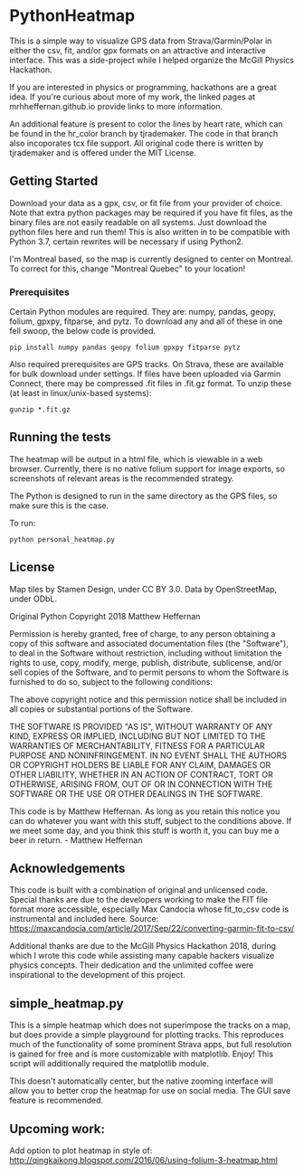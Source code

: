 # PythonHeatmap

This is a simple way to visualize GPS data from Strava/Garmin/Polar in either the csv, fit, and/or gpx formats on an attractive and interactive interface.
This was a side-project while I helped organize the McGill Physics Hackathon.

If you are interested in physics or programming, hackathons are a great idea. If you're curious about more of my work, the linked pages at mrhheffernan.github.io provide links to more information.

An additional feature is present to color the lines by heart rate, which can be found in the hr_color branch by tjrademaker. The code in that branch also incoporates tcx file support. All original code there is written by tjrademaker and is offered under the MIT License.

## Getting Started

Download your data as a gpx, csv, or fit file from your provider of choice. Note that extra python packages may be required if you have fit files, as the binary files are not easily readable on all systems. Just download the python files here and run them! This is also written in to be compatible with Python 3.7, certain rewrites will be necessary if using Python2.

I'm Montreal based, so the map is currently designed to center on Montreal. To correct for this, change "Montreal Quebec" to your location!


### Prerequisites

Certain Python modules are required. They are: numpy, pandas, geopy, folium, gpxpy, fitparse, and pytz. To download any and all of these in one fell swoop, the below code is provided.

```
pip install numpy pandas geopy folium gpxpy fitparse pytz
```

Also required prerequisites are GPS tracks. On Strava, these are available for bulk download under settings. If files have been uploaded via Garmin Connect, there may be compressed .fit files in .fit.gz format. To unzip these (at least in linux/unix-based systems):
```
gunzip *.fit.gz
```

## Running the tests

The heatmap will be output in a html file, which is viewable in a web browser. Currently, there is no native folium support for image exports, so screenshots of relevant areas is the recommended strategy.

The Python is designed to run in the same directory as the GPS files, so make sure this is the case.

To run:

```
python personal_heatmap.py
```

## License

Map tiles by Stamen Design, under CC BY 3.0. Data by OpenStreetMap, under ODbL.

Original Python Copyright 2018 Matthew Heffernan

Permission is hereby granted, free of charge, to any person obtaining a copy of this software and associated documentation files (the "Software"), to deal in the Software without restriction, including without limitation the rights to use, copy, modify, merge, publish, distribute, sublicense, and/or sell copies of the Software, and to permit persons to whom the Software is furnished to do so, subject to the following conditions:

The above copyright notice and this permission notice shall be included in all copies or substantial portions of the Software.

THE SOFTWARE IS PROVIDED "AS IS", WITHOUT WARRANTY OF ANY KIND, EXPRESS OR IMPLIED, INCLUDING BUT NOT LIMITED TO THE WARRANTIES OF MERCHANTABILITY, FITNESS FOR A PARTICULAR PURPOSE AND NONINFRINGEMENT. IN NO EVENT SHALL THE AUTHORS OR COPYRIGHT HOLDERS BE LIABLE FOR ANY CLAIM, DAMAGES OR OTHER LIABILITY, WHETHER IN AN ACTION OF CONTRACT, TORT OR OTHERWISE, ARISING FROM, OUT OF OR IN CONNECTION WITH THE SOFTWARE OR THE USE OR OTHER DEALINGS IN THE SOFTWARE.

This code is by Matthew Heffernan.  As long as you retain this notice you
can do whatever you want with this stuff, subject to the conditions above.
If we meet some day, and you think this stuff is worth it, you can buy me a beer
in return.   - Matthew Heffernan

## Acknowledgements
This code is built with a combination of original and unlicensed code. Special thanks are due to the developers working to make the FIT file format more accessible, especially Max Candocia whose fit_to_csv code is instrumental and included here. Source: https://maxcandocia.com/article/2017/Sep/22/converting-garmin-fit-to-csv/

Additional thanks are due to the McGill Physics Hackathon 2018, during which I wrote this code while assisting many capable hackers visualize physics concepts. Their dedication and the unlimited coffee were inspirational to the development of this project.

## simple_heatmap.py
This is a simple heatmap which does not superimpose the tracks on a map, but does provide a simple playground for plotting tracks. This reproduces much of the functionality of some prominent Strava apps, but full resolution is gained for free and is more customizable with matplotlib. Enjoy! This script will additionally required the matplotlib module.

This doesn't automatically center, but the native zooming interface will allow you to better crop the heatmap for use on social media. The GUI save feature is recommended.

## Upcoming work:
Add option to plot heatmap in style of: http://qingkaikong.blogspot.com/2016/06/using-folium-3-heatmap.html
